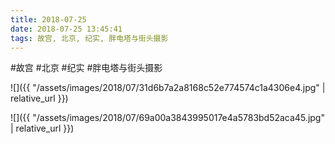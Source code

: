 ```yaml
---
title: 2018-07-25
date: 2018-07-25 13:45:41
tags: 故宫, 北京, 纪实, 胖电塔与街头摄影
---
```




#故宫 #北京 #纪实 #胖电塔与街头摄影

![]({{ "/assets/images/2018/07/31d6b7a2a8168c52e774574c1a4306e4.jpg" | relative_url }})

![]({{ "/assets/images/2018/07/69a00a3843995017e4a5783bd52aca45.jpg" | relative_url }})

